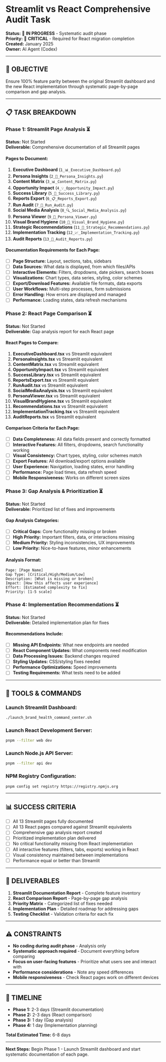 # Streamlit vs React Comprehensive Audit Task

**Status:** 🔄 **IN PROGRESS** - Systematic audit phase  
**Priority:** 🔴 **CRITICAL** - Required for React migration completion  
**Created:** January 2025  
**Owner:** AI Agent (Codex)

---

## 🎯 **OBJECTIVE**

Ensure 100% feature parity between the original Streamlit dashboard and the new React implementation through systematic page-by-page comparison and gap analysis.

---

## 📋 **TASK BREAKDOWN**

### Phase 1: Streamlit Page Analysis ⏳

**Status:** Not Started  
**Deliverable:** Comprehensive documentation of all Streamlit pages

#### Pages to Document:
1. **Executive Dashboard** (`1_📊_Executive_Dashboard.py`)
2. **Persona Insights** (`2_👥_Persona_Insights.py`)
3. **Content Matrix** (`3_📊_Content_Matrix.py`)
4. **Opportunity Impact** (`4_💡_Opportunity_Impact.py`)
5. **Success Library** (`5_🌟_Success_Library.py`)
6. **Reports Export** (`6_📋_Reports_Export.py`)
7. **Run Audit** (`7_🚀_Run_Audit.py`)
8. **Social Media Analysis** (`8_🔍_Social_Media_Analysis.py`)
9. **Persona Viewer** (`9_👤_Persona_Viewer.py`)
10. **Visual Brand Hygiene** (`10_🎨_Visual_Brand_Hygiene.py`)
11. **Strategic Recommendations** (`11_🎯_Strategic_Recommendations.py`)
12. **Implementation Tracking** (`12_📈_Implementation_Tracking.py`)
13. **Audit Reports** (`13_📄_Audit_Reports.py`)

#### Documentation Requirements for Each Page:
- [ ] **Page Structure:** Layout, sections, tabs, sidebars
- [ ] **Data Sources:** What data is displayed, from which files/APIs
- [ ] **Interactive Elements:** Filters, dropdowns, date pickers, search boxes
- [ ] **Visualizations:** Chart types, data series, styling, color schemes
- [ ] **Export/Download Features:** Available file formats, data exports
- [ ] **User Workflows:** Multi-step processes, form submissions
- [ ] **Error Handling:** How errors are displayed and managed
- [ ] **Performance:** Loading states, data refresh mechanisms

### Phase 2: React Page Comparison ⏳

**Status:** Not Started  
**Deliverable:** Gap analysis report for each React page

#### React Pages to Compare:
1. **ExecutiveDashboard.tsx** vs Streamlit equivalent
2. **PersonaInsights.tsx** vs Streamlit equivalent
3. **ContentMatrix.tsx** vs Streamlit equivalent
4. **OpportunityImpact.tsx** vs Streamlit equivalent
5. **SuccessLibrary.tsx** vs Streamlit equivalent
6. **ReportsExport.tsx** vs Streamlit equivalent
7. **RunAudit.tsx** vs Streamlit equivalent
8. **SocialMediaAnalysis.tsx** vs Streamlit equivalent
9. **PersonaViewer.tsx** vs Streamlit equivalent
10. **VisualBrandHygiene.tsx** vs Streamlit equivalent
11. **Recommendations.tsx** vs Streamlit equivalent
12. **ImplementationTracking.tsx** vs Streamlit equivalent
13. **AuditReports.tsx** vs Streamlit equivalent

#### Comparison Criteria for Each Page:
- [ ] **Data Completeness:** All data fields present and correctly formatted
- [ ] **Interactive Features:** All filters, dropdowns, search functionality working
- [ ] **Visual Consistency:** Chart types, styling, color schemes match
- [ ] **Export Features:** All download/export options available
- [ ] **User Experience:** Navigation, loading states, error handling
- [ ] **Performance:** Page load times, data refresh speed
- [ ] **Mobile Responsiveness:** Works on different screen sizes

### Phase 3: Gap Analysis & Prioritization ⏳

**Status:** Not Started  
**Deliverable:** Prioritized list of fixes and improvements

#### Gap Analysis Categories:
- [ ] **Critical Gaps:** Core functionality missing or broken
- [ ] **High Priority:** Important filters, data, or interactions missing
- [ ] **Medium Priority:** Styling inconsistencies, UX improvements
- [ ] **Low Priority:** Nice-to-have features, minor enhancements

#### Analysis Format:
```
Page: [Page Name]
Gap Type: [Critical/High/Medium/Low]
Description: [What is missing or broken]
Impact: [How this affects user experience]
Effort: [Estimated complexity to fix]
Priority: [1-5 scale]
```

### Phase 4: Implementation Recommendations ⏳

**Status:** Not Started  
**Deliverable:** Detailed implementation plan for fixes

#### Recommendations Include:
- [ ] **Missing API Endpoints:** What new endpoints are needed
- [ ] **React Component Updates:** What components need modification
- [ ] **Data Processing Issues:** Backend changes required
- [ ] **Styling Updates:** CSS/styling fixes needed
- [ ] **Performance Optimizations:** Speed improvements
- [ ] **Testing Requirements:** What tests need to be added

---

## 🔧 **TOOLS & COMMANDS**

### Launch Streamlit Dashboard:
```bash
./launch_brand_health_command_center.sh
```

### Launch React Development Server:
```bash
pnpm --filter web dev
```

### Launch Node.js API Server:
```bash
pnpm --filter api dev
```

### NPM Registry Configuration:
```bash
pnpm config set registry https://registry.npmjs.org
```

---

## 📊 **SUCCESS CRITERIA**

- [ ] All 13 Streamlit pages fully documented
- [ ] All 13 React pages compared against Streamlit equivalents
- [ ] Comprehensive gap analysis report created
- [ ] Prioritized implementation plan delivered
- [ ] No critical functionality missing from React implementation
- [ ] All interactive features (filters, tabs, exports) working in React
- [ ] Visual consistency maintained between implementations
- [ ] Performance equal or better than Streamlit

---

## 📝 **DELIVERABLES**

1. **Streamlit Documentation Report** - Complete feature inventory
2. **React Comparison Report** - Page-by-page gap analysis
3. **Priority Matrix** - Categorized list of fixes needed
4. **Implementation Plan** - Detailed roadmap for addressing gaps
5. **Testing Checklist** - Validation criteria for each fix

---

## ⚠️ **CONSTRAINTS**

- **No coding during audit phase** - Analysis only
- **Systematic approach required** - Document everything before comparing
- **Focus on user-facing features** - Prioritize what users see and interact with
- **Performance considerations** - Note any speed differences
- **Mobile responsiveness** - Check React pages work on different devices

---

## 📅 **TIMELINE**

- **Phase 1:** 2-3 days (Streamlit documentation)
- **Phase 2:** 2-3 days (React comparison)
- **Phase 3:** 1 day (Gap analysis)
- **Phase 4:** 1 day (Implementation planning)

**Total Estimated Time:** 6-8 days

---

**Next Steps:** Begin Phase 1 - Launch Streamlit dashboard and start systematic documentation of each page. 